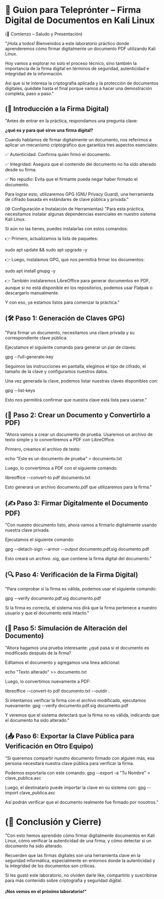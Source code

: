 # 📜 Guion para Teleprónter – Firma Digital de Documentos en Kali Linux

(🏁 Comienzo – Saludo y Presentación)

"¡Hola a todos! Bienvenidos a este laboratorio práctico donde aprenderemos cómo firmar digitalmente un documento PDF utilizando Kali Linux.

Hoy vamos a explorar no solo el proceso técnico, sino también la importancia de la firma digital en términos de seguridad, autenticidad e integridad de la información.

Así que si te interesa la criptografía aplicada y la protección de documentos digitales, quédate hasta el final porque vamos a hacer una demostración completa, paso a paso."

## (📌 Introducción a la Firma Digital)

"Antes de entrar en la práctica, respondamos una pregunta clave:

**¿qué es y para qué sirve una firma digital?**

Cuando hablamos de firmar digitalmente un documento, nos referimos a aplicar un mecanismo criptográfico que garantiza tres aspectos esenciales:

✅ Autenticidad: Confirma quién firmó el documento.

✅ Integridad: Asegura que el contenido del documento no ha sido alterado desde su firma.

✅ No repudio: Evita que el firmante pueda negar haber firmado el documento.

Para lograr esto, utilizaremos GPG (GNU Privacy Guard), una herramienta de cifrado basada en estándares de clave pública y privada."

(⚙️ Configuración e Instalación de Herramientas)
"Para esta práctica, necesitamos instalar algunas dependencias esenciales en nuestro sistema Kali Linux.

Si aún no las tienes, puedes instalarlas con estos comandos:

👉 Primero, actualizamos la lista de paquetes:

sudo apt update && sudo apt upgrade -y

👉 Luego, instalamos GPG, que nos permitirá firmar los documentos:

sudo apt install gnupg -y

👉 También instalaremos LibreOffice para generar documentos en PDF, aunque si no está disponible en los repositorios, podemos usar Flatpak o descargarlo manualmente.

Y con eso, ya estamos listos para comenzar la práctica."

## (🛠️ Paso 1: Generación de Claves GPG)

"Para firmar un documento, necesitamos una clave privada y su correspondiente clave pública.

Ejecutamos el siguiente comando para generar un par de claves:

gpg --full-generate-key

Seguimos las instrucciones en pantalla, elegimos el tipo de cifrado, el tamaño de la clave y configuramos nuestros datos.

Una vez generada la clave, podemos listar nuestras claves disponibles con:

gpg --list-keys

Esto nos permitirá confirmar que nuestra clave está lista para usarse."

## (📄 Paso 2: Crear un Documento y Convertirlo a PDF)

"Ahora vamos a crear un documento de prueba. Usaremos un archivo de texto simple y lo convertiremos a PDF con LibreOffice.

Primero, creamos el archivo de texto:

echo "Este es un documento de prueba" > documento.txt

Luego, lo convertimos a PDF con el siguiente comando:

libreoffice --convert-to pdf documento.txt

Esto generará un archivo documento.pdf que utilizaremos para la firma."

## (✍️ Paso 3: Firmar Digitalmente el Documento PDF)

"Con nuestro documento listo, ahora vamos a firmarlo digitalmente usando nuestra clave privada.

Ejecutamos el siguiente comando:

gpg --detach-sign --armor --output documento.pdf.sig documento.pdf

Esto creará un archivo .sig, que contiene la firma digital del documento."

## (🔍 Paso 4: Verificación de la Firma Digital)
"Para comprobar si la firma es válida, podemos usar el siguiente comando:

gpg --verify documento.pdf.sig documento.pdf

Si la firma es correcta, el sistema nos dirá que la firma pertenece a nuestro usuario y que el documento está intacto."

## (🚨 Paso 5: Simulación de Alteración del Documento)
"Ahora hagamos una prueba interesante: ¿qué pasa si el documento es modificado después de la firma?

Editamos el documento y agregamos una línea adicional:

echo "Texto alterado" >> documento.txt

Luego, lo convertimos nuevamente a PDF:

libreoffice --convert-to pdf documento.txt --outdir .

Si intentamos verificar la firma con el archivo modificado, ejecutamos nuevamente:
gpg --verify documento.pdf.sig documento.pdf

Y veremos que el sistema detectará que la firma no es válida, indicando que el documento ha sido alterado."

## (📤 Paso 6: Exportar la Clave Pública para Verificación en Otro Equipo)

"Si queremos compartir nuestro documento firmado con alguien más, esa persona necesitará nuestra clave pública para verificar la firma.

Podemos exportarla con este comando:
gpg --export -a "Tu Nombre" > clave_publica.asc

Luego, el destinatario puede importar la clave en su sistema con:
gpg --import clave_publica.asc

Así podrán verificar que el documento realmente fue firmado por nosotros."

# (🎯 Conclusión y Cierre)

"Con esto hemos aprendido cómo firmar digitalmente documentos en Kali Linux, cómo verificar la autenticidad de una firma, y cómo detectar si un documento ha sido alterado.

Recuerden que las firmas digitales son una herramienta clave en la seguridad informática, especialmente en entornos donde la autenticidad y la integridad de los documentos son críticas.

Si les gustó este laboratorio, no olviden darle like, compartirlo y suscribirse para más contenido sobre criptografía y seguridad digital.

#### ¡Nos vemos en el próximo laboratorio!"

